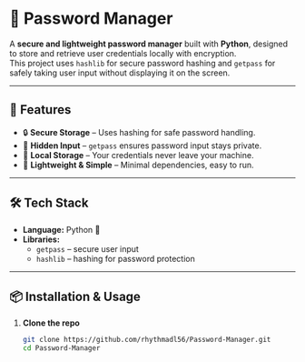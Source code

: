 # 🔑 Password Manager

A **secure and lightweight password manager** built with **Python**, designed to store and retrieve user credentials locally with encryption.  
This project uses `hashlib` for secure password hashing and `getpass` for safely taking user input without displaying it on the screen.

---

## 🚀 Features
- 🔒 **Secure Storage** – Uses hashing for safe password handling.  
- 👤 **Hidden Input** – `getpass` ensures password input stays private.  
- 📂 **Local Storage** – Your credentials never leave your machine.  
- 🧹 **Lightweight & Simple** – Minimal dependencies, easy to run.

---

## 🛠️ Tech Stack
- **Language:** Python 🐍  
- **Libraries:**  
  - `getpass` – secure user input  
  - `hashlib` – hashing for password protection  

---

## 📦 Installation & Usage

1. **Clone the repo**
   ```bash
   git clone https://github.com/rhythmadl56/Password-Manager.git
   cd Password-Manager
   ```
